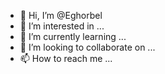 - 👋 Hi, I’m @Eghorbel
- 👀 I’m interested in ...
- 🌱 I’m currently learning ...
- 💞️ I’m looking to collaborate on ...
- 📫 How to reach me ...

<!---
Eghorbel/Eghorbel is a ✨ special ✨ repository because its `README.md` (this file) appears on your GitHub profile.
You can click the Preview link to take a look at your changes.
--->
